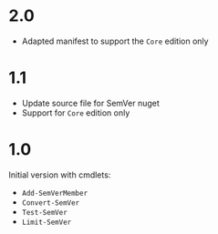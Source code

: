 # 2.0

- Adapted manifest to support the `Core` edition only
# 1.1

- Update source file for SemVer nuget
- Support for `Core` edition only
# 1.0

Initial version with cmdlets:

- `Add-SemVerMember`
- `Convert-SemVer`
- `Test-SemVer`
- `Limit-SemVer`
